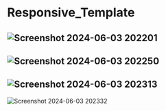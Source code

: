 # Responsive_Template
![Screenshot 2024-06-03 202201](https://github.com/XSaadiX/Responsive_Template/assets/121130365/455ee160-cbc0-4110-8499-cfe632384550)
----------------------------------------------------------------------------------------------------------------------------------------------------------------------------------------------------------------------------------------------------------------------------------------------------------------------------------------------------------------------------------------------------------------------------------------------
![Screenshot 2024-06-03 202250](https://github.com/XSaadiX/Responsive_Template/assets/121130365/76f26d0b-2e18-44b2-bb24-c726268e218d)
----------------------------------------------------------------------------------------------------------------------------------------------------------------------------------------------------------------------------------------------------------------------------------------------------------------------------------------------------------------------------------------------------------------------------------------------
![Screenshot 2024-06-03 202313](https://github.com/XSaadiX/Responsive_Template/assets/121130365/da2cab75-5b1e-49ca-a034-7ab283288c58)
----------------------------------------------------------------------------------------------------------------------------------------------------------------------------------------------------------------------------------------------------------------------------------------------------------------------------------------------------------------------------------------------------------------------------------------------
![Screenshot 2024-06-03 202332](https://github.com/XSaadiX/Responsive_Template/assets/121130365/ec01b8a8-302d-40ad-9211-81e650fcb205)
